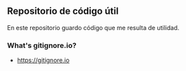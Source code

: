## Repositorio de código útil
En este repositorio guardo código que me resulta de utilidad.

### What's gitignore.io?
- https://gitignore.io